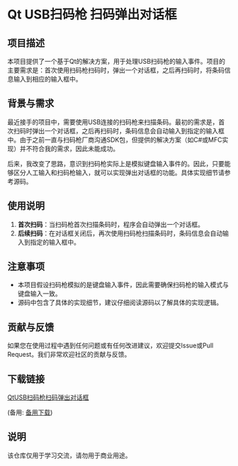 # Qt USB扫码枪 扫码弹出对话框

## 项目描述

本项目提供了一个基于Qt的解决方案，用于处理USB扫码枪的输入事件。项目的主要需求是：首次使用扫码枪扫码时，弹出一个对话框，之后再扫码时，将条码信息输入到相应的输入框中。

## 背景与需求

最近接手的项目中，需要使用USB连接的扫码枪来扫描条码。最初的需求是，首次扫码时弹出一个对话框，之后再扫码时，条码信息会自动输入到指定的输入框中。由于之前一直与扫码枪厂商沟通SDK包，但提供的解决方案（如C#或MFC实现）并不符合我的需求，因此未能成功。

后来，我改变了思路，意识到扫码枪实际上是模拟键盘输入事件的。因此，只要能够区分人工输入和扫码枪输入，就可以实现弹出对话框的功能。具体实现细节请参考源码。

## 使用说明

1. **首次扫码**：当扫码枪首次扫描条码时，程序会自动弹出一个对话框。
2. **后续扫码**：在对话框关闭后，再次使用扫码枪扫描条码时，条码信息会自动输入到指定的输入框中。

## 注意事项

- 本项目假设扫码枪模拟的是键盘输入事件，因此需要确保扫码枪的输入模式与键盘输入一致。
- 源码中包含了具体的实现细节，建议仔细阅读源码以了解具体的实现逻辑。

## 贡献与反馈

如果您在使用过程中遇到任何问题或有任何改进建议，欢迎提交Issue或Pull Request。我们非常欢迎社区的贡献与反馈。

## 下载链接
[QtUSB扫码枪扫码弹出对话框](https://pan.quark.cn/s/65d61b2577b0) 

(备用: [备用下载](https://pan.baidu.com/s/1FeZBxwIN9V7kJ8qH_huVYQ?pwd=kag7))

## 说明

该仓库仅用于学习交流，请勿用于商业用途。
